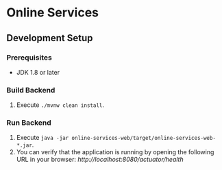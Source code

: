 # Online Services

## Development Setup

### Prerequisites

* JDK 1.8 or later

### Build Backend

1. Execute `./mvnw clean install`.

### Run Backend

1. Execute `java -jar online-services-web/target/online-services-web-*.jar`.
1. You can verify that the application is running by opening the following URL in your browser: _http://localhost:8080/actuator/health_
